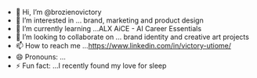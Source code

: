 - 👋 Hi, I’m @brozienovictory
- 👀 I’m interested in ... brand, marketing and product design
- 🌱 I’m currently learning ...ALX AiCE - AI Career Essentials
- 💞️ I’m looking to collaborate on ... brand identity and creative art projects
- 📫 How to reach me ...https://www.linkedin.com/in/victory-utiome/
- 😄 Pronouns: ...
- ⚡ Fun fact: ...I recently found my love for sleep

<!---
brozienovictory/brozienovictory is a ✨ special ✨ repository because its `README.md` (this file) appears on your GitHub profile.
You can click the Preview link to take a look at your changes.
--->
